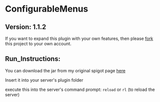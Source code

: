 ConfigurableMenus
========================

Version: 1.1.2
------------

If you want to expand this plugin with your own features, then please [fork](https://help.github.com/articles/fork-a-repo/) this project to your own account.

Run_Instructions:
-----------------

You can download the jar from my original spigot page [here](https://www.spigotmc.org/resources/configurablemenus.53083/)

Insert it into your server's plugin folder

execute this into the server's command prompt: `reload` or `rl` (to reload the server)